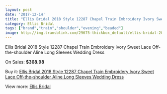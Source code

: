 ```yaml
---
layout: post
date: '2017-12-14'
title: "Ellis Bridal 2018 Style 12287 Chapel Train Embroidery Ivory Sweet Lace Off-the-shoulder Aline Long Sleeves Wedding Dress"
category: Ellis Bridal
tags: ["brand","train","shoulder","evening","beaded"]
image: http://img.transblink.com/29675-thickbox_default/ellis-bridal-2018-style-12287-chapel-train-embroidery-ivory-sweet-lace-off-the-shoulder-aline-long-sleeves-wedding-dress.jpg
---
```

Ellis Bridal 2018 Style 12287 Chapel Train Embroidery Ivory Sweet Lace Off-the-shoulder Aline Long Sleeves Wedding Dress

On Sales: **$368.98**
<a href="https://www.transblink.com/en/ellis-bridal/9957-ellis-bridal-2018-style-12287-chapel-train-embroidery-ivory-sweet-lace-off-the-shoulder-aline-long-sleeves-wedding-dress.html"><amp-img layout="responsive" width="600" height="600" src="//img.transblink.com/29675-thickbox_default/ellis-bridal-2018-style-12287-chapel-train-embroidery-ivory-sweet-lace-off-the-shoulder-aline-long-sleeves-wedding-dress.jpg" alt="Ellis Bridal 2018 Style 12287 Chapel Train Embroidery Ivory Sweet Lace Off-the-shoulder Aline Long Sleeves Wedding Dress 0" /></a>
<a href="https://www.transblink.com/en/ellis-bridal/9957-ellis-bridal-2018-style-12287-chapel-train-embroidery-ivory-sweet-lace-off-the-shoulder-aline-long-sleeves-wedding-dress.html"><amp-img layout="responsive" width="600" height="600" src="//img.transblink.com/29678-thickbox_default/ellis-bridal-2018-style-12287-chapel-train-embroidery-ivory-sweet-lace-off-the-shoulder-aline-long-sleeves-wedding-dress.jpg" alt="Ellis Bridal 2018 Style 12287 Chapel Train Embroidery Ivory Sweet Lace Off-the-shoulder Aline Long Sleeves Wedding Dress 1" /></a>
<a href="https://www.transblink.com/en/ellis-bridal/9957-ellis-bridal-2018-style-12287-chapel-train-embroidery-ivory-sweet-lace-off-the-shoulder-aline-long-sleeves-wedding-dress.html"><amp-img layout="responsive" width="600" height="600" src="//img.transblink.com/29677-thickbox_default/ellis-bridal-2018-style-12287-chapel-train-embroidery-ivory-sweet-lace-off-the-shoulder-aline-long-sleeves-wedding-dress.jpg" alt="Ellis Bridal 2018 Style 12287 Chapel Train Embroidery Ivory Sweet Lace Off-the-shoulder Aline Long Sleeves Wedding Dress 2" /></a>
<a href="https://www.transblink.com/en/ellis-bridal/9957-ellis-bridal-2018-style-12287-chapel-train-embroidery-ivory-sweet-lace-off-the-shoulder-aline-long-sleeves-wedding-dress.html"><amp-img layout="responsive" width="600" height="600" src="//img.transblink.com/29676-thickbox_default/ellis-bridal-2018-style-12287-chapel-train-embroidery-ivory-sweet-lace-off-the-shoulder-aline-long-sleeves-wedding-dress.jpg" alt="Ellis Bridal 2018 Style 12287 Chapel Train Embroidery Ivory Sweet Lace Off-the-shoulder Aline Long Sleeves Wedding Dress 3" /></a>

Buy it: [Ellis Bridal 2018 Style 12287 Chapel Train Embroidery Ivory Sweet Lace Off-the-shoulder Aline Long Sleeves Wedding Dress](https://www.transblink.com/en/ellis-bridal/9957-ellis-bridal-2018-style-12287-chapel-train-embroidery-ivory-sweet-lace-off-the-shoulder-aline-long-sleeves-wedding-dress.html "Ellis Bridal 2018 Style 12287 Chapel Train Embroidery Ivory Sweet Lace Off-the-shoulder Aline Long Sleeves Wedding Dress")

View more: [Ellis Bridal](https://www.transblink.com/en/89-ellis-bridal "Ellis Bridal")